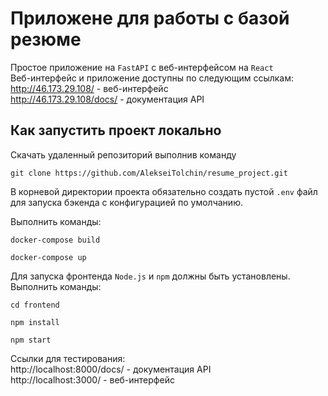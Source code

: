 # Приложене для работы с базой резюме

Простое приложение на `FastAPI` с веб-интерфейсом на `React`  
Веб-интерфейс и приложение доступны по следующим ссылкам:  
http://46.173.29.108/ - веб-интерфейс  
http://46.173.29.108/docs/ - документация API

## Как запустить проект локально

Скачать удаленный репозиторий выполнив команду

```
git clone https://github.com/AlekseiTolchin/resume_project.git
```

В корневой директории проекта обязательно создать пустой `.env` файл для запуска бэкенда с конфигурацией по умолчанию.

Выполнить команды:

```
docker-compose build
```

```
docker-compose up
```

Для запуска фронтенда `Node.js` и `npm` должны быть установлены.  
Выполнить команды:

```
cd frontend
```

```
npm install
```

```
npm start
```
Ссылки для тестирования:  
http://localhost:8000/docs/ - документация API  
http://localhost:3000/ - веб-интерфейс
